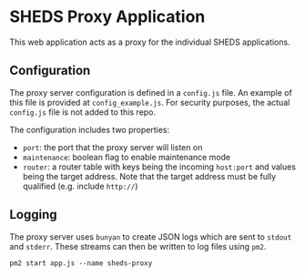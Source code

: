 # SHEDS Proxy Application

This web application acts as a proxy for the individual SHEDS applications.

## Configuration

The proxy server configuration is defined in a `config.js` file. An example of this file is provided at `config_example.js`. For security purposes, the actual `config.js` file is not added to this repo.

The configuration includes two properties:

- `port`: the port that the proxy server will listen on
- `maintenance`: boolean flag to enable maintenance mode
- `router`: a router table with keys being the incoming `host:port` and values being the target address. Note that the target address must be fully qualified (e.g. include `http://`)

## Logging

The proxy server uses `bunyan` to create JSON logs which are sent to `stdout` and `stderr`. These streams can then be written to log files using `pm2`.

```
pm2 start app.js --name sheds-proxy
```
